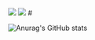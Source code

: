 


<img src="https://img.shields.io/badge/Swift-F05138?style=red&logo=Swift&logoColor=white"/>

<img src="https://img.shields.io/badge/{내용}-{배경 색깔}?style={스타일}&logo={로고이름}&logoColor={로고 색깔}"/>
#

![Anurag's GitHub stats](https://github-readme-stats.vercel.app/api?username=jjunhaa0211&show_icons=true&theme=dark)
